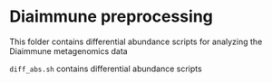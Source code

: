 # Diaimmune preprocessing

This folder contains differential abundance scripts for analyzing the Diaimmune metagenomics data

`diff_abs.sh` contains differential abundance scripts
